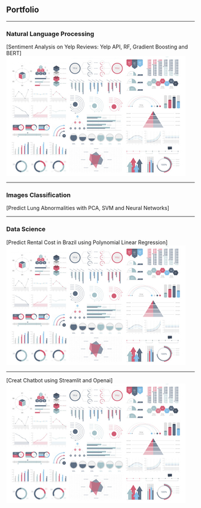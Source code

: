 ## Portfolio

---

### Natural Language Processing 

[Sentiment Analysis on Yelp Reviews: Yelp API, RF, Gradient Boosting and BERT]
<img src="images/dummy_thumbnail.jpg?raw=true"/>

---

### Images Classification

[Predict Lung Abnormalities with PCA, SVM and Neural Networks]


---

### Data Science
[Predict Rental Cost in Brazil using Polynomial Linear Regression]
<img src="images/dummy_thumbnail.jpg?raw=true"/>

---
[Creat Chatbot using Streamlit and Openai]
<img src="images/dummy_thumbnail.jpg?raw=true"/>